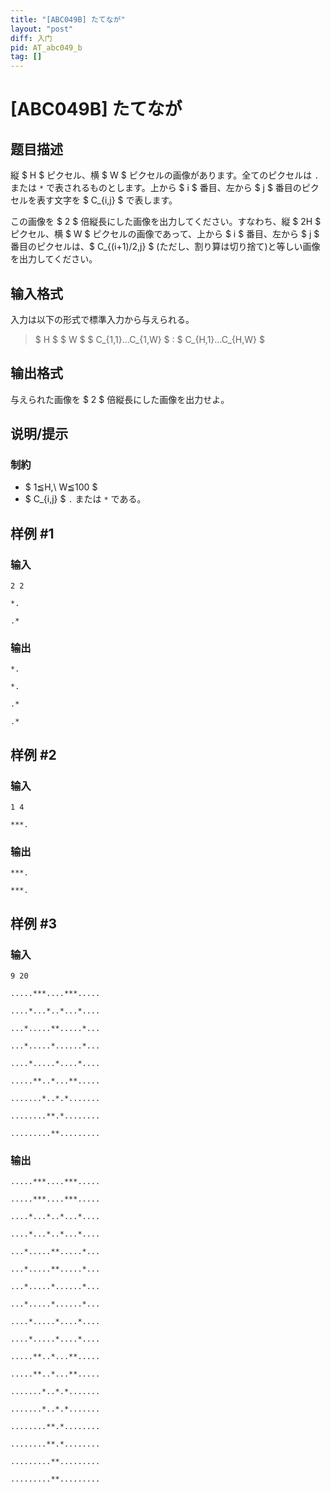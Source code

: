 ```yaml
---
title: "[ABC049B] たてなが"
layout: "post"
diff: 入门
pid: AT_abc049_b
tag: []
---
```


# [ABC049B] たてなが

## 题目描述

[problemUrl]: https://atcoder.jp/contests/abc049/tasks/abc049_b

縦 $ H $ ピクセル、横 $ W $ ピクセルの画像があります。全てのピクセルは `.` または `*` で表されるものとします。上から $ i $ 番目、左から $ j $ 番目のピクセルを表す文字を $ C_{i,j} $ で表します。

この画像を $ 2 $ 倍縦長にした画像を出力してください。すなわち、縦 $ 2H $ ピクセル、横 $ W $ ピクセルの画像であって、上から $ i $ 番目、左から $ j $ 番目のピクセルは、$ C_{(i+1)/2,j} $ (ただし、割り算は切り捨て)と等しい画像を出力してください。

## 输入格式

入力は以下の形式で標準入力から与えられる。

> $ H $ $ W $ $ C_{1,1}...C_{1,W} $ : $ C_{H,1}...C_{H,W} $

## 输出格式

与えられた画像を $ 2 $ 倍縦長にした画像を出力せよ。

## 说明/提示

### 制約

- $ 1≦H,\ W≦100 $
- $ C_{i,j} $ `.` または `*` である。

## 样例 #1

### 输入

```
2 2
*.
.*
```

### 输出

```
*.
*.
.*
.*
```

## 样例 #2

### 输入

```
1 4
***.
```

### 输出

```
***.
***.
```

## 样例 #3

### 输入

```
9 20
.....***....***.....
....*...*..*...*....
...*.....**.....*...
...*.....*......*...
....*.....*....*....
.....**..*...**.....
.......*..*.*.......
........**.*........
.........**.........
```

### 输出

```
.....***....***.....
.....***....***.....
....*...*..*...*....
....*...*..*...*....
...*.....**.....*...
...*.....**.....*...
...*.....*......*...
...*.....*......*...
....*.....*....*....
....*.....*....*....
.....**..*...**.....
.....**..*...**.....
.......*..*.*.......
.......*..*.*.......
........**.*........
........**.*........
.........**.........
.........**.........
```

